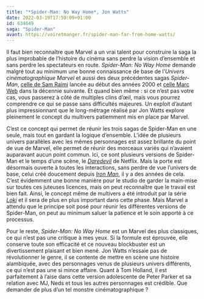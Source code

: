 ```yaml
---
title: "*Spider-Man: No Way Home*, Jon Watts"
date: 2022-03-19T17:59:09+01:00
id: 634649 
saga: "Spider-Man"
avant: https://voiretmanger.fr/spider-man-far-from-home-watts/
---
```


Il faut bien reconnaître que Marvel a un vrai talent pour construire la saga la plus improbable de l’histoire du cinéma sans perdre la vision d’ensemble et sans perdre les spectateurs en route. *Spider-Man: No Way Home* demande malgré tout au minimum une bonne connaissance de base de l’*Univers cinématographique Marvel* et aussi des deux précédentes sagas *Spider-Man*, [celle de Sam Raimi](https://voiretmanger.fr/trilogie-spider-man-raimi/) lancée au début des années 2000 et [celle Marc Web](https://voiretmanger.fr/saga/the-amazing-spider-man/) dans la décennie suivante. Et quand bien même : si ce n’est pas votre cas, vous passerez à côté de multiples clins d’œil, mais vous pourrez comprendre ce qui se passe sans difficultés majeures. Un exploit d’autant plus impressionnant que le long-métrage réalisé par Jon Watts explore pleinement le concept du multivers patiemment mis en place par Marvel.

C’est ce concept qui permet de réunir les trois sagas de Spider-Man en une seule, mais tout en gardant la logique d’ensemble. L’idée de plusieurs univers parallèles avec les mêmes personnages est assez brillante du point de vue de Marvel, elle permet de réunir des morceaux variés qui n’avaient auparavant aucun point commun. Ici, ce sont plusieurs versions de Spider-Man et le temps d’une scène, le [*Daredevil*](https://voiretmanger.fr/daredevil-goddard-netflix/) de Netflix. Mais la porte est désormais ouverte à toutes les interactions, sans perdre de vue l’univers de base, celui créé doucement depuis [*Iron Man*](https://voiretmanger.fr/iron-man-favreau/), il y a des années de cela. C’est évidemment une bonne manière pour le studio de garder la main-mise sur toutes ces juteuses licences, mais on peut reconnaître que le travail est bien fait. Ainsi, le concept même de multivers a été introduit par la série [*Loki*](https://voiretmanger.fr/loki-waldron-disney/) et il sera de plus en plus important dans cette phase. Mais Marvel a attendu que le principe soit posé pour réunir les différentes versions de Spider-Man, on peut au minimum saluer la patience et le soin apporté à ce processus.

Pour le reste, *Spider-Man: No Way Home* est un Marvel des plus classiques, ce qui n’est pas une critique à mes yeux. Si la formule est éprouvée, elle conserve toute son efficacité et ce nouveau blockbuster est un divertissement plaisant et bien mené. Jon Watts n’essaie pas de révolutionner le genre, il se contente de mettre en scène une histoire alambiquée, avec des personnages venus de plusieurs univers différents, ce qui n’est pas une si mince affaire. Quant à Tom Holland, il est parfaitement à l’aise dans cette version adolescente de Peter Parker et sa relation avec MJ, Neds et tous les autres personnages est crédible. Que demander de plus d’un tel monstre cinématographique ? 
